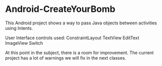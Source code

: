 # Android-CreateYourBomb
This Android project shows a way to pass Java objects between activities using Intents.

User Interface controls used:
    ConstraintLayout
    TextView
    EditText
    ImageView
    Switch
    

At this point in the subject, there is a room for improvement. The current project has a lot of warnings we will fix in the next classes.
